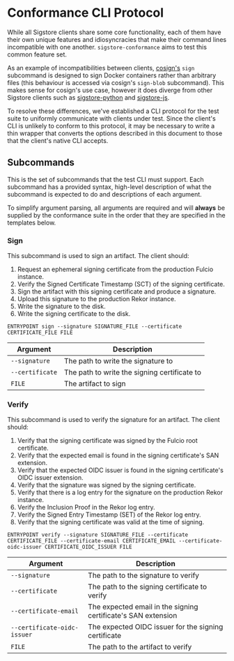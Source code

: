 Conformance CLI Protocol
========================

While all Sigstore clients share some core functionality, each of them have
their own unique features and idiosyncracies that make their command lines
incompatible with one another. `sigstore-conformance` aims to test this common
feature set.

As an example of incompatibilities between clients, [cosign's](https://github.com/sigstore/cosign)
`sign` subcommand is designed to sign Docker containers rather than arbitrary
files (this behaviour is accessed via cosign's `sign-blob` subcommand). This
makes sense for cosign's use case, however it does diverge from other Sigstore
clients such as [sigstore-python](https://github.com/sigstore/sigstore-python)
and [sigstore-js](https://github.com/sigstore/sigstore-js).

To resolve these differences, we've established a CLI protocol for the test
suite to uniformly communicate with clients under test. Since the client's CLI
is unlikely to conform to this protocol, it may be necessary to write a thin
wrapper that converts the options described in this document to those that the
client's native CLI accepts.

## Subcommands

This is the set of subcommands that the test CLI must support. Each subcommand
has a provided syntax, high-level description of what the subcommand is expected
to do and descriptions of each argument.

To simplify argument parsing, all arguments are required and will **always** be
supplied by the conformance suite in the order that they are specified in the
templates below.

### Sign

This subcommand is used to sign an artifact. The client should:

1. Request an ephemeral signing certificate from the production Fulcio instance.
2. Verify the Signed Certificate Timestamp (SCT) of the signing certificate.
3. Sign the artifact with this signing certificate and produce a signature.
4. Upload this signature to the production Rekor instance.
5. Write the signature to the disk.
6. Write the signing certificate to the disk.

```console
ENTRYPOINT sign --signature SIGNATURE_FILE --certificate CERTIFICATE_FILE FILE
```

| Argument | Description |
| --- | --- |
| `--signature` | The path to write the signature to |
| `--certificate` | The path to write the signing certificate to |
| `FILE` | The artifact to sign |

### Verify

This subcommand is used to verify the signature for an artifact. The client
should:

1. Verify that the signing certificate was signed by the Fulcio root
   certificate.
2. Verify that the expected email is found in the signing certificate's SAN
   extension.
3. Verify that the expected OIDC issuer is found in the signing certificate's
   OIDC issuer extension.
4. Verify that the signature was signed by the signing certificate.
5. Verify that there is a log entry for the signature on the production Rekor
   instance.
6. Verify the Inclusion Proof in the Rekor log entry.
7. Verify the Signed Entry Timestamp (SET) of the Rekor log entry.
8. Verify that the signing certificate was valid at the time of signing.

```console
ENTRYPOINT verify --signature SIGNATURE_FILE --certificate CERTIFICATE_FILE --certificate-email CERTIFICATE_EMAIL --certificate-oidc-issuer CERTIFICATE_OIDC_ISSUER FILE
```

| Argument | Description |
| --- | --- |
| `--signature` | The path to the signature to verify |
| `--certificate` | The path to the signing certificate to verify |
| `--certificate-email` | The expected email in the signing certificate's SAN extension |
| `--certificate-oidc-issuer` | The expected OIDC issuer for the signing certificate |
| `FILE` | The path to the artifact to verify |
